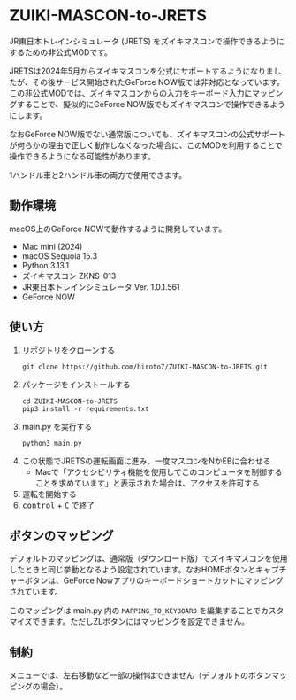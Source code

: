 # ZUIKI-MASCON-to-JRETS

JR東日本トレインシミュレータ (JRETS) をズイキマスコンで操作できるようにするための非公式MODです。

JRETSは2024年5月からズイキマスコンを公式にサポートするようになりましたが、その後サービス開始されたGeForce NOW版では非対応となっています。この非公式MODでは、ズイキマスコンからの入力をキーボード入力にマッピングすることで、擬似的にGeForce NOW版でもズイキマスコンで操作できるようにします。

なおGeForce NOW版でない通常版についても、ズイキマスコンの公式サポートが何らかの理由で正しく動作しなくなった場合に、このMODを利用することで操作できるようになる可能性があります。

1ハンドル車と2ハンドル車の両方で使用できます。

## 動作環境

macOS上のGeForce NOWで動作するように開発しています。

- Mac mini (2024)
- macOS Sequoia 15.3
- Python 3.13.1
- ズイキマスコン ZKNS-013
- JR東日本トレインシミュレータ Ver. 1.0.1.561
- GeForce NOW

## 使い方

1. リポジトリをクローンする
   ```
   git clone https://github.com/hiroto7/ZUIKI-MASCON-to-JRETS.git
   ```
2. パッケージをインストールする
   ```
   cd ZUIKI-MASCON-to-JRETS
   pip3 install -r requirements.txt
   ```
3. main.py を実行する
   ```
   python3 main.py
   ```
4. この状態でJRETSの運転画面に進み、一度マスコンをNかEBに合わせる
   - Macで「アクセシビリティ機能を使用してこのコンピュータを制御することを求めています」と表示された場合は、アクセスを許可する
5. 運転を開始する
6. <kbd>control</kbd> + <kbd>C</kbd> で終了

## ボタンのマッピング

デフォルトのマッピングは、通常版（ダウンロード版）でズイキマスコンを使用したときと同じ挙動となるよう設定されています。なおHOMEボタンとキャプチャーボタンは、GeForce Nowアプリのキーボードショートカットにマッピングされています。

このマッピングは main.py 内の `MAPPING_TO_KEYBOARD` を編集することでカスタマイズできます。ただしZLボタンにはマッピングを設定できません。

## 制約

メニューでは、左右移動など一部の操作はできません（デフォルトのボタンマッピングの場合）。

